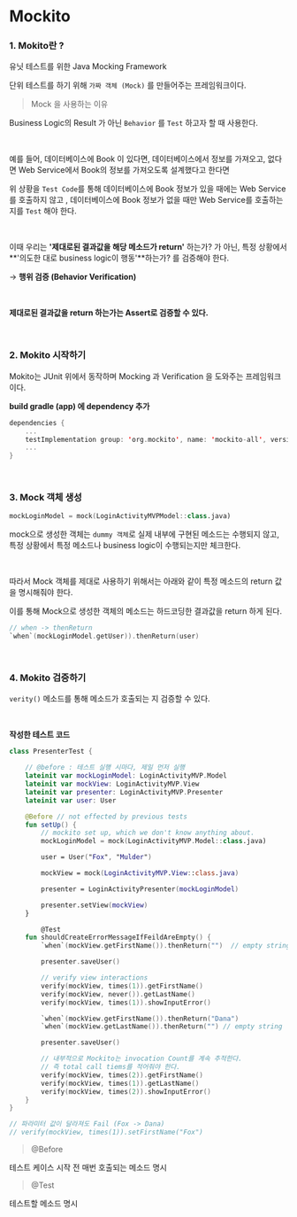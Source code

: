 # Mockito

### 1. Mokito란 ?

유닛 테스트를 위한 Java Mocking Framework

단위 테스트를 하기 위해 `가짜 객체 (Mock)` 를 만들어주는 프레임워크이다.

> Mock 을 사용하는 이유

Business Logic의 Result 가 아닌 `Behavior` 를 `Test` 하고자 할 때 사용한다.

</br>

예를 들어, 데이터베이스에 Book 이 있다면, 데이터베이스에서 정보를 가져오고, 없다면 Web Service에서 Book의 정보를 가져오도록 설계했다고 한다면

위 상황을 `Test Code`를 통해 데이터베이스에 Book 정보가 있을 때에는 Web Service를 호출하지 않고 , 데이터베이스에 Book 정보가 없을 때만 Web Service를 호출하는 지를 `Test` 해야 한다.

</br>

이때 우리는 **'제대로된 결과값을 해당 메소드가 return'** 하는가? 가 아닌, 특정 상황에서 **'의도한 대로 business logic이 행동'**하는가? 를 검증해야 한다.

→ **행위 검증 (Behavior Verification)**

</br>

**제대로된 결과값을 return 하는가는 Assert로 검증할 수 있다.**

</br>

### 2. Mokito 시작하기

Mokito는 JUnit 위에서 동작하며 Mocking 과 Verification 을 도와주는 프레임워크이다.

**build gradle (app) 에 dependency 추가**

```kotlin
dependencies {
	...
	testImplementation group: 'org.mockito', name: 'mockito-all', version: '1.9.5'
	...
}
```

</br>

### 3. Mock 객체 생성

```kotlin
mockLoginModel = mock(LoginActivityMVPModel::class.java)
```

mock으로 생성한 객체는 `dummy 객체`로 실제 내부에 구현된 메소드는 수행되지 않고, 특정 상황에서 특정 메소드나 business logic이 수행되는지만 체크한다.

</br>

따라서 Mock 객체를 제대로 사용하기 위해서는 아래와 같이 특정 메소드의 return 값을 명시해줘야 한다.

이를 통해 Mock으로 생성한 객체의 메소드는 하드코딩한 결과값을 return 하게 된다.

```kotlin
// when -> thenReturn
`when`(mockLoginModel.getUser)).thenReturn(user)
```

</br>

### 4. Mokito 검증하기

`verity()` 메소드를 통해 메소드가 호출되는 지 검증할 수 있다.

</br>

**작성한 테스트 코드**

```kotlin
class PresenterTest {

    // @before : 테스트 실행 시마다, 제일 먼저 실행
    lateinit var mockLoginModel: LoginActivityMVP.Model
    lateinit var mockView: LoginActivityMVP.View
    lateinit var presenter: LoginActivityMVP.Presenter
    lateinit var user: User

    @Before // not effected by previous tests
    fun setUp() {
        // mockito set up, which we don't know anything about.
        mockLoginModel = mock(LoginActivityMVP.Model::class.java)

        user = User("Fox", "Mulder")

        mockView = mock(LoginActivityMVP.View::class.java)

        presenter = LoginActivityPresenter(mockLoginModel)

        presenter.setView(mockView)
    }

		@Test
    fun shouldCreateErrorMessageIfFeildAreEmpty() {
        `when`(mockView.getFirstName()).thenReturn("")  // empty string

        presenter.saveUser()

        // verify view interactions
        verify(mockView, times(1)).getFirstName()
        verify(mockView, never()).getLastName()
        verify(mockView, times(1)).showInputError()

        `when`(mockView.getFirstName()).thenReturn("Dana")
        `when`(mockView.getLastName()).thenReturn("") // empty string

        presenter.saveUser()

        // 내부적으로 Mockito는 invocation Count를 계속 추적한다.
        // 즉 total call tiems를 적어줘야 한다.
        verify(mockView, times(2)).getFirstName()
        verify(mockView, times(1)).getLastName()
        verify(mockView, times(2)).showInputError()
    }
}

// 파라미터 값이 달라져도 Fail (Fox -> Dana)
// verify(mockView, times(1)).setFirstName("Fox") 
```

> @Before

테스트 케이스 시작 전 매번 호출되는 메소드 명시

> @Test

테스트할 메소드 명시